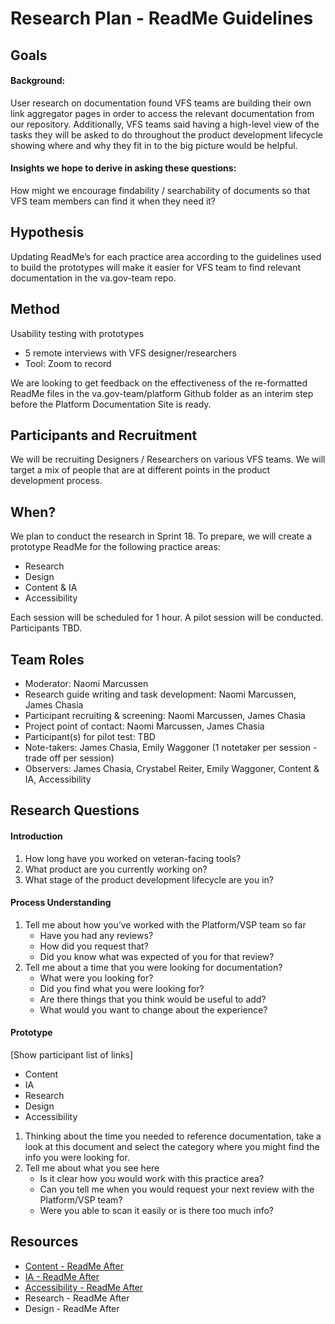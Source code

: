 # Research Plan - ReadMe Guidelines



## Goals

#### Background: 

User research on documentation found VFS teams are building their own link aggregator pages in order to access the relevant documentation from our repository. Additionally, VFS teams said having a high-level view of the tasks they will be asked to do throughout the product development lifecycle showing where and why they fit in to the big picture would be helpful.

#### Insights we hope to derive in asking these questions:

How might we encourage findability / searchability of documents so that VFS team members can find it when they need it?



## Hypothesis

Updating ReadMe’s for each practice area according to the guidelines used to build the prototypes will make it easier for VFS team to find relevant documentation in the va.gov-team repo.



## Method

Usability testing with prototypes

- 5 remote interviews with VFS designer/researchers
- Tool: Zoom to record

We are looking to get feedback on the effectiveness of the re-formatted ReadMe files in the va.gov-team/platform Github folder as an interim step before the Platform Documentation Site is ready.



## Participants and Recruitment

We will be recruiting Designers / Researchers on various VFS teams. We will target a mix of people that are at different points in the product development process.



## When?

We plan to conduct the research in Sprint 18. To prepare, we will create a prototype ReadMe for the following practice areas:

- Research
- Design
- Content & IA
- Accessibility

Each session will be scheduled for 1 hour. A pilot session will be conducted. Participants TBD.



## Team Roles

- Moderator: Naomi Marcussen
- Research guide writing and task development: Naomi Marcussen, James Chasia
- Participant recruiting & screening: Naomi Marcussen, James Chasia
- Project point of contact: Naomi Marcussen, James Chasia
- Participant(s) for pilot test: TBD
- Note-takers: James Chasia, Emily Waggoner (1 notetaker per session - trade off per session)
- Observers: James Chasia, Crystabel Reiter, Emily Waggoner, Content & IA, Accessibility



## Research Questions

#### Introduction

1. How long have you worked on veteran-facing tools?
2. What product are you currently working on?
3. What stage of the product development lifecycle are you in?

#### Process Understanding

1. Tell me about how you’ve worked with the Platform/VSP team so far
   - Have you had any reviews?
   - How did you request that?
   - Did you know what was expected of you for that review?
2. Tell me about a time that you were looking for documentation?
   - What were you looking for?
   - Did you find what you were looking for?
   - Are there things that you think would be useful to add?
   - What would you want to change about the experience?

#### Prototype

[Show participant list of links]

- Content
- IA
- Research
- Design
- Accessibility

1. Thinking about the time you needed to reference documentation, take a look at this document and select the category where you might find the info you were looking for.
2. Tell me about what you see here
   - Is it clear how you would work with this practice area?
   - Can you tell me when you would request your next review with the Platform/VSP team?
   - Were you able to scan it easily or is there too much info?



## Resources

- [Content - ReadMe After](https://docs.google.com/document/d/1i5OoFo7V6PQtDhw1pxDBBSq34NOLplzPVyyAwOozxoA/edit)
- [IA - ReadMe After](8nBRxbILGOhBfCP7VAi3Ok_fUv9uzwHGZ0/edit)
- [Accessibility - ReadMe After](https://docs.google.com/document/d/1trqVxKuRt7y8kOaB96yeuSYAle3hhq7xqAR8J4Yu5iU/edit)
- Research - ReadMe After 
- Design - ReadMe After